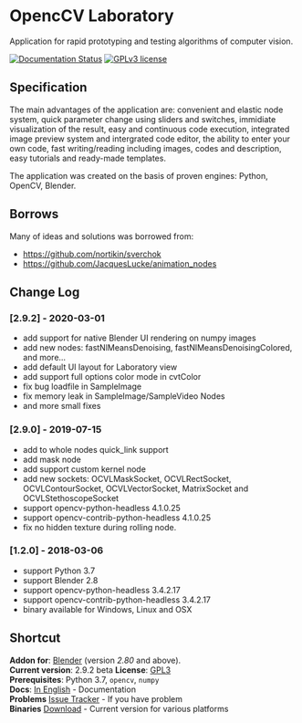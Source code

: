 # OpencCV Laboratory

Application for rapid prototyping and testing algorithms of computer vision.


[![Documentation Status](https://readthedocs.org/projects/opencv-laboratory/badge/?version=latest)](http://opencv-laboratory.readthedocs.io/en/latest/?badge=latest) [![GPLv3 license](https://img.shields.io/badge/License-GPLv3-blue.svg)](http://perso.crans.org/besson/LICENSE.html)


## Specification
The main advantages of the application are: 
convenient and elastic node system, 
quick parameter change using sliders and switches, 
immidiate visualization of the result, easy and continuous code execution, 
integrated image preview system and intergrated code editor, 
the ability to enter your own code, fast writing/reading including images, codes and description, 
easy tutorials and ready-made templates. 

The application was created on the basis of proven engines: Python, OpenCV, Blender.

## Borrows
Many of ideas and solutions was borrowed from:
- https://github.com/nortikin/sverchok
- https://github.com/JacquesLucke/animation_nodes

## Change Log

### [2.9.2] - 2020-03-01

- add support for native Blender UI rendering on numpy images
- add new nodes: fastNlMeansDenoising, fastNlMeansDenoisingColored, and more...
- add default UI layout for Laboratory view
- add support full options color mode in cvtColor
- fix bug loadfile in SampleImage
- fix memory leak in SampleImage/SampleVideo Nodes
- and more small fixes

### [2.9.0] - 2019-07-15

- add to whole nodes quick_link support
- add mask node
- add support custom kernel node
- add new sockets: OCVLMaskSocket, OCVLRectSocket, OCVLContourSocket, OCVLVectorSocket, MatrixSocket and OCVLStethoscopeSocket
- support opencv-python-headless 4.1.0.25
- support opencv-contrib-python-headless 4.1.0.25
- fix no hidden texture during rolling node.

### [1.2.0] - 2018-03-06

- support Python 3.7
- support Blender 2.8
- support opencv-python-headless 3.4.2.17
- support opencv-contrib-python-headless 3.4.2.17
- binary available for Windows, Linux and OSX


## Shortcut

**Addon for**: [Blender](http://blender.org)  (version *2.80* and above).  
**Current version**: 2.9.2 beta
**License**: [GPL3](http://www.gnu.org/licenses/quick-guide-gplv3.html)   
**Prerequisites**: Python 3.7, `opencv`, `numpy`  
**Docs**: [In English](http://opencv-laboratory.readthedocs.io/) - Documentation   
**Problems** [Issue Tracker](https://github.com/feler404/ocvl-addon/issues) - If you have problem   
**Binaries** [Download](https://www.ocvl.teredo.tech/#download-tab) - Current version for various platforms